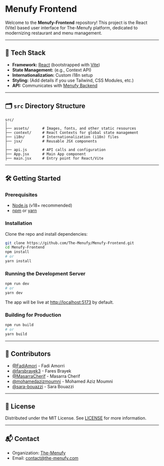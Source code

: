 # Menufy Frontend

Welcome to the **Menufy-Frontend** repository! This project is the React (Vite) based user interface for The-Menufy platform, dedicated to modernizing restaurant and menu management.

---

## 🚀 Tech Stack

- **Framework:** [React](https://react.dev/) (bootstrapped with [Vite](https://vitejs.dev/))
- **State Management:** (e.g., Context API)
- **Internationalization:** Custom i18n setup
- **Styling:** (Add details if you use Tailwind, CSS Modules, etc.)
- **API:** Communicates with [Menufy Backend](https://github.com/The-Menufy/Menufy-Backend)

---

## 🗂️ `src` Directory Structure

```
src/
│
├── assets/      # Images, fonts, and other static resources
├── context/     # React Contexts for global state management
├── i18n/        # Internationalization (i18n) files
├── jsx/         # Reusable JSX components
│
├── api.js       # API calls and configuration
├── App.jsx      # Main App component
├── main.jsx     # Entry point for React/Vite
```

---

## 🛠️ Getting Started

### Prerequisites

- [Node.js](https://nodejs.org/) (v18+ recommended)
- [npm](https://www.npmjs.com/) or [yarn](https://yarnpkg.com/)

### Installation

Clone the repo and install dependencies:

```bash
git clone https://github.com/The-Menufy/Menufy-Frontend.git
cd Menufy-Frontend
npm install
# or
yarn install
```

### Running the Development Server

```bash
npm run dev
# or
yarn dev
```

The app will be live at [http://localhost:5173](http://localhost:5173) by default.

### Building for Production

```bash
npm run build
# or
yarn build
```

---

## 🤝 Contributors

- [@FadiAmori](https://github.com/FadiAmori) - Fadi Amorri  
- [@farsbrayek3](https://github.com/farsbrayek3) - Fares Brayek  
- [@MasarraCherif](https://github.com/MasarraCherif) - Masarra Cherif  
- [@mohamedazizmoumni](https://github.com/mohamedazizmoumni) - Mohamed Aziz Moumni  
- [@sara-bouazzi](https://github.com/sara-bouazzi) - Sara Bouazzi  

---

## 📄 License

Distributed under the MIT License. See [LICENSE](LICENSE) for more information.

---

## 📬 Contact

- Organization: [The-Menufy](https://github.com/The-Menufy)
- Email: [contact@the-menufy.com](mailto:contact@the-menufy.com)
